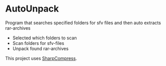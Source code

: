 # AutoUnpack
Program that searches specified folders for sfv files and then auto extracts rar-archives

- Selected which folders to scan
- Scan folders for sfv-files
- Unpack found rar-archives

This project uses [SharpCompress](https://github.com/adamhathcock/sharpcompress).